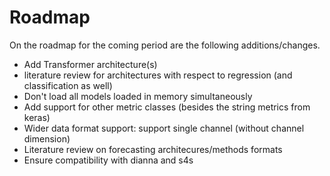 # Roadmap

On the roadmap for the coming period are the following additions/changes.

- Add Transformer architecture(s)
- literature review for architectures with respect to regression (and classification as well)
- Don't load all models loaded in memory simultaneously
- Add support for other metric classes (besides the string metrics from keras)
- Wider data format support: support single channel (without channel dimension)
- Literature review on forecasting architecures/methods formats
- Ensure compatibility with dianna and s4s
